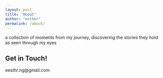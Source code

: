 ```yaml
---
layout: post
title: "About"
author: "esther"
permalink: /about/
---
```



a collection of moments from my journey, discovering the stories they hold as seen through my eyes

## Get in Touch!

<div>
    eesthr.ng@gmail.com    
</div>
